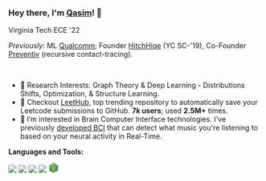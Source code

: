 ### Hey there, I'm [Qasim](https://qasimwani.github.io)! 👋

<p>Virginia Tech ECE '22</p>

_Previously_: ML [Qualcomm](https://www.qualcomm.com/research/artificial-intelligence); Founder [HitchHiqe](https://hitchhiqe.herokuapp.com/) (YC SC-'19), Co-Founder [Preventiv](http://preventiv.ml) (recursive contact-tracing).

<br>

- 🌱 Research Interests: Graph Theory & Deep Learning - Distributions Shifts, Optimization, & Structure Learning.
- 👯 Checkout [LeetHub](https://github.com/QasimWani/LeetHub), top trending repository to automatically save your Leetcode submissions to GitHub. **7k users**; used **2.5M+** times.
- 🤔 I’m interested in Brain Computer Interface technologies. I've previously [developed BCI](https://github.com/QasimWani/Brain-Computer-Interface) that can detect what music you're listening to based on your neural activity in Real-Time.

**Languages and Tools:**  

<code><img height="20" src="https://engineering.fb.com/wp-content/uploads/2016/05/2000px-Python-logo-notext.svg_.png"></code>
<code><img height="20" src="https://raw.githubusercontent.com/isocpp/logos/master/cpp_logo.png"></code>
<code><img height="20" src="https://pytorch.org/assets/images/pytorch-logo.png"></code>
<code><img height="20" src="https://external-content.duckduckgo.com/iu/?u=https%3A%2F%2Fantonioleiva.com%2Fwp-content%2Fuploads%2F2017%2F05%2Fkotlin-logo.png&f=1&nofb=1"></code>
<code><img height="20" src="https://raw.githubusercontent.com/github/explore/80688e429a7d4ef2fca1e82350fe8e3517d3494d/topics/nodejs/nodejs.png"></code>    

<!--
<a href="https://github.com/anuraghazra/github-readme-stats">
  <img align="center" src="https://github-readme-stats.vercel.app/api?username=QasimWani&show_icons=true&theme=radical&count_private=truel" alt="Qasim's github stats" />
</a>
-->
